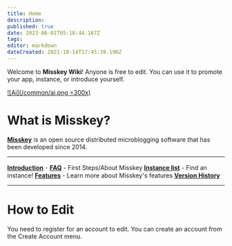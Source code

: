```yaml
---
title: Home
description: 
published: true
date: 2023-06-01T05:18:44.167Z
tags: 
editor: markdown
dateCreated: 2021-10-14T17:45:39.190Z
---
```


Welcome to **Misskey Wiki**! Anyone is free to edit.
You can use it to promote your app, instance, or introduce yourself.

[![Ai](/common/ai.png =300x)](/en/ai/home)

# What is Misskey?

**[Misskey](/en/software/misskey)** is an open source distributed microblogging software that has been developed since 2014.

---

[**Introduction**](/en/first) ･ [**FAQ**](/en/faq) - First Steps/About Misskey
[**Instance list**](https://join.misskey.page/en/wiki/instances/) - Find an instance!
[**Features**](/en/features) - Learn more about Misskey's features
[**Version History**](/en/releases)

---

# How to Edit
You need to register for an account to edit. You can create an account from the Create Account menu.
